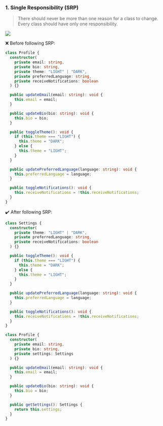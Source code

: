 ### 1. Single Responsibility (SRP)

> There should never be more than one reason for a class to change. Every class should have only one responsibility.

<img src="https://user-images.githubusercontent.com/37804060/153056645-8760ddfa-01f3-4c21-9279-ab6ba669a0fc.jpg"/>

:x: Before following SRP:

```typescript
class Profile {
  constructor(
    private email: string,
    private bio: string,
    private theme: "LIGHT" | "DARK",
    private preferredLanguage: string,
    private receiveNotifications: boolean
  ) {}

  public updateEmail(email: string): void {
    this.email = email;
  }

  public updateBio(bio: string): void {
    this.bio = bio;
  }

  public toggleTheme(): void {
    if (this.theme === "LIGHT") {
      this.theme = "DARK";
    } else {
      this.theme = "LIGHT";
    }
  }

  public updatePreferredLanguage(language: string): void {
    this.preferredLanguage = language;
  }

  public toggleNotifications(): void {
    this.receiveNotifications = !this.receiveNotifications;
  }
}
```

:heavy_check_mark: After following SRP:

```typescript
class Settings {
  constructor(
    private theme: "LIGHT" | "DARK",
    private preferredLanguage: string,
    private receiveNotifications: boolean
  ) {}

  public toggleTheme(): void {
    if (this.theme === "LIGHT") {
      this.theme = "DARK";
    } else {
      this.theme = "LIGHT";
    }
  }

  public updatePreferredLanguage(language: string): void {
    this.preferredLanguage = language;
  }

  public toggleNotifications(): void {
    this.receiveNotifications = !this.receiveNotifications;
  }
}

class Profile {
  constructor(
    private email: string,
    private bio: string,
    private settings: Settings
  ) {}

  public updateEmail(email: string): void {
    this.email = email;
  }

  public updateBio(bio: string): void {
    this.bio = bio;
  }

  public getSettings(): Settings {
    return this.settings;
  }
}
```
